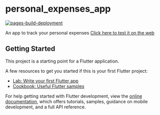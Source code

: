 # personal_expenses_app
[![pages-build-deployment](https://github.com/ArAmM7/personal_expenses_app/actions/workflows/pages/pages-build-deployment/badge.svg?branch=gh-pages)](https://github.com/ArAmM7/personal_expenses_app/actions/workflows/pages/pages-build-deployment)

An app to track your personal expenses
[Click here to test it on the web](https://aramm7.github.io/personal_expenses_app/)

## Getting Started

This project is a starting point for a Flutter application.

A few resources to get you started if this is your first Flutter project:

- [Lab: Write your first Flutter app](https://docs.flutter.dev/get-started/codelab)
- [Cookbook: Useful Flutter samples](https://docs.flutter.dev/cookbook)

For help getting started with Flutter development, view the
[online documentation](https://docs.flutter.dev/), which offers tutorials,
samples, guidance on mobile development, and a full API reference.
